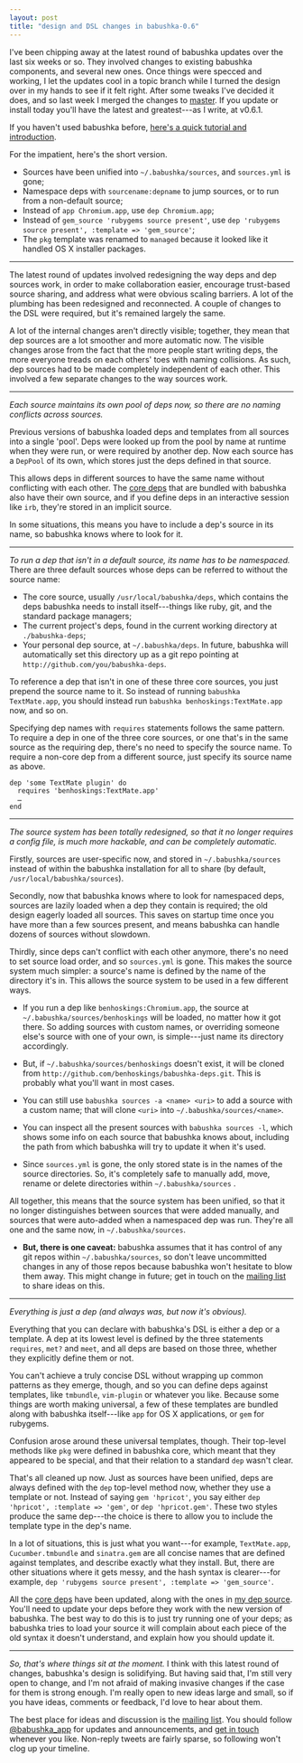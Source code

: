 ```yaml
---
layout: post
title: "design and DSL changes in babushka-0.6"
---
```


I've been chipping away at the latest round of babushka updates over the last six weeks or so. They involved changes to existing babushka components, and several new ones. Once things were specced and working, I let the updates cool in a topic branch while I turned the design over in my hands to see if it felt right. After some tweaks I've decided it does, and so last week I merged the changes to [master][master]. If you update or install today you'll have the latest and greatest---as I write, at v0.6.1.

If you haven't used babushka before, [here's a quick tutorial and introduction][getting-started].

For the impatient, here's the short version.

- Sources have been unified into `~/.babushka/sources`, and `sources.yml` is gone;
- Namespace deps with `sourcename:depname` to jump sources, or to run from a non-default source;
- Instead of `app Chromium.app`, use `dep Chromium.app`;
- Instead of `gem_source 'rubygems source present'`, use `dep 'rubygems source present', :template => 'gem_source'`;
- The `pkg` template was renamed to `managed` because it looked like it handled OS X installer packages.

---

The latest round of updates involved redesigning the way deps and dep sources work, in order to make collaboration easier, encourage trust-based source sharing, and address what were obvious scaling barriers. A lot of the plumbing has been redesigned and reconnected. A couple of changes to the DSL were required, but it's remained largely the same.

A lot of the internal changes aren't directly visible; together, they mean that dep sources are a lot smoother and more automatic now. The visible changes arose from the fact that the more people start writing deps, the more everyone treads on each others' toes with naming collisions. As such, dep sources had to be made completely independent of each other. This involved a few separate changes to the way sources work.

---

_Each source maintains its own pool of deps now, so there are no naming conflicts across sources._

Previous versions of babushka loaded deps and templates from all sources into a single 'pool'. Deps were looked up from the pool by name at runtime when they were run, or were required by another dep. Now each source has a `DepPool` of its own, which stores just the deps defined in that source.

This allows deps in different sources to have the same name without conflicting with each other. The [core deps][core-deps] that are bundled with babushka also have their own source, and if you define deps in an interactive session like `irb`, they're stored in an implicit source.

In some situations, this means you have to include a dep's source in its name, so babushka knows where to look for it.

---

_To run a dep that isn't in a default source, its name has to be namespaced._ There are three default sources whose deps can be referred to without the source name:

- The core source, usually `/usr/local/babushka/deps`, which contains the deps babushka needs to install itself---things like ruby, git, and the standard package managers;
- The current project's deps, found in the current working directory at `./babushka-deps`;
- Your personal dep source, at `~/.babushka/deps`. In future, babushka will automatically set this directory up as a git repo pointing at `http://github.com/you/babushka-deps`.

To reference a dep that isn't in one of these three core sources, you just prepend the source name to it. So instead of running `babushka TextMate.app`, you should instead run `babushka benhoskings:TextMate.app` now, and so on.

Specifying dep names with `requires` statements follows the same pattern. To require a dep in one of the three core sources, or one that's in the same source as the requiring dep, there's no need to specify the source name. To require a non-core dep from a different source, just specify its source name as above.

    dep 'some TextMate plugin' do
      requires 'benhoskings:TextMate.app'
      …
    end

---

_The source system has been totally redesigned, so that it no longer requires a config file, is much more hackable, and can be completely automatic._

Firstly, sources are user-specific now, and stored in `~/.babushka/sources` instead of within the babushka installation for all to share (by default, `/usr/local/babushka/sources`).

Secondly, now that babushka knows where to look for namespaced deps, sources are lazily loaded when a dep they contain is required; the old design eagerly loaded all sources. This saves on startup time once you have more than a few sources present, and means babushka can handle dozens of sources without slowdown.

Thirdly, since deps can't conflict with each other anymore, there's no need to set source load order, and so `sources.yml` is gone. This makes the source system much simpler: a source's name is defined by the name of the directory it's in. This allows the source system to be used in a few different ways.

- If you run a dep like `benhoskings:Chromium.app`, the source at `~/.babushka/sources/benhoskings` will be loaded, no matter how it got there. So adding sources with custom names, or overriding someone else's source with one of your own, is simple---just name its directory accordingly.

- But, if `~/.babushka/sources/benhoskings` doesn't exist, it will be cloned from `http://github.com/benhoskings/babushka-deps.git`. This is probably what you'll want in most cases.

- You can still use `babushka sources -a <name> <uri>` to add a source with a custom name; that will clone `<uri>` into `~/.babushka/sources/<name>`.

- You can inspect all the present sources with `babushka sources -l`, which shows some info on each source that babushka knows about, including the path from which babushka will try to update it when it's used.

- Since `sources.yml` is gone, the only stored state is in the names of the source directories. So, it's completely safe to manually add, move, rename or delete directories within `~/.babushka/sources` .

All together, this means that the source system has been unified, so that it no longer distinguishes between sources that were added manually, and sources that were auto-added when a namespaced dep was run. They're all one and the same now, in `~/.babushka/sources`.

- **But, there is one caveat:** babushka assumes that it has control of any git repos within `~/.babushka/sources`, so don't leave uncommitted changes in any of those repos because babushka won't hesitate to blow them away. This might change in future; get in touch on the [mailing list][mailing-list] to share ideas on this.

---

_Everything is just a dep (and always was, but now it's obvious)._

Everything that you can declare with babushka's DSL is either a dep or a template. A dep at its lowest level is defined by the three statements `requires`, `met?` and `meet`, and all deps are based on those three, whether they explicitly define them or not.

You can't achieve a truly concise DSL without wrapping up common patterns as they emerge, though, and so you can define deps against templates, like `tmbundle`, `vim-plugin` or whatever you like. Because some things are worth making universal, a few of these templates are bundled along with babushka itself---like `app` for OS X applications, or `gem` for rubygems.

Confusion arose around these universal templates, though. Their top-level methods like `pkg` were defined in babushka core, which meant that they appeared to be special, and that their relation to a standard `dep` wasn't clear.

That's all cleaned up now. Just as sources have been unified, deps are always defined with the `dep` top-level method now, whether they use a template or not. Instead of saying `gem 'hpricot'`, you say either `dep 'hpricot', :template => 'gem'`, or `dep 'hpricot.gem'`. These two styles produce the same dep---the choice is there to allow you to include the template type in the dep's name.

In a lot of situations, this is just what you want---for example, `TextMate.app`, `Cucumber.tmbundle` and `sinatra.gem` are all concise names that are defined against templates, and describe exactly what they install. But, there are other situations where it gets messy, and the hash syntax is clearer---for example, `dep 'rubygems source present', :template => 'gem_source'`.

All the [core deps][core-deps] have been updated, along with the ones in [my dep source][benhoskings-deps]. You'll need to update your deps before they work with the new version of babushka. The best way to do this is to just try running one of your deps; as babushka tries to load your source it will complain about each piece of the old syntax it doesn't understand, and explain how you should update it.

---

_So, that's where things sit at the moment._ I think with this latest round of changes, babushka's design is solidifying. But having said that, I'm still very open to change, and I'm not afraid of making invasive changes if the case for them is strong enough. I'm really open to new ideas large and small, so if you have ideas, comments or feedback, I'd love to hear about them.

The best place for ideas and discussion is the [mailing list][mailing-list]. You should follow [@babushka_app][twitter] for updates and announcements, and [get in touch][tweet] whenever you like. Non-reply tweets are fairly sparse, so following won't clog up your timeline.


[getting-started]: /2010/07/24/getting-started-with-babushka
[master]: http://github.com/benhoskings/babushka
[mailing-list]: http://groups.google.com/group/babushka_app
[twitter]: http://twitter.com/babushka_app
[tweet]: http://twitter.com/?status=%40babushka_app%20
[core-deps]: http://github.com/benhoskings/babushka/tree/master/deps
[benhoskings-deps]: http://github.com/benhoskings/babushka-deps